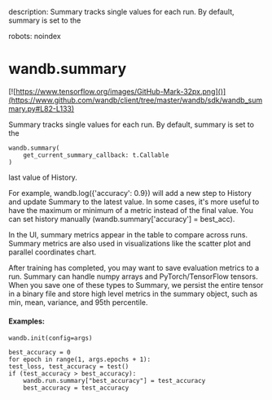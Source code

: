 description: Summary tracks single values for each run. By default, summary is set to the

robots: noindex

# wandb.summary

<!-- Insert buttons and diff -->


[![https://www.tensorflow.org/images/GitHub-Mark-32px.png]()](https://www.github.com/wandb/client/tree/master/wandb/sdk/wandb_summary.py#L82-L133)



Summary tracks single values for each run. By default, summary is set to the

<pre class="devsite-click-to-copy prettyprint lang-py tfo-signature-link">
<code>wandb.summary(
    get_current_summary_callback: t.Callable
)
</code></pre>



<!-- Placeholder for "Used in" -->
last value of History.

For example, wandb.log({'accuracy': 0.9}) will add a new step to History and
update Summary to the latest value. In some cases, it's more useful to have
the maximum or minimum of a metric instead of the final value. You can set
history manually (wandb.summary['accuracy'] = best_acc).

In the UI, summary metrics appear in the table to compare across runs.
Summary metrics are also used in visualizations like the scatter plot and
parallel coordinates chart.

After training has completed, you may want to save evaluation metrics to a
run. Summary can handle numpy arrays and PyTorch/TensorFlow tensors. When
you save one of these types to Summary, we persist the entire tensor in a
binary file and store high level metrics in the summary object, such as min,
mean, variance, and 95th percentile.

#### Examples:

```
wandb.init(config=args)

best_accuracy = 0
for epoch in range(1, args.epochs + 1):
test_loss, test_accuracy = test()
if (test_accuracy > best_accuracy):
    wandb.run.summary["best_accuracy"] = test_accuracy
    best_accuracy = test_accuracy
```
